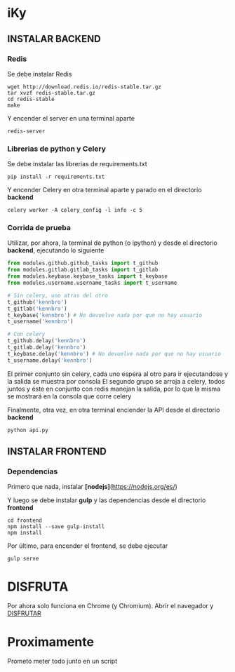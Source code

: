# iKy

## INSTALAR BACKEND

### Redis
Se debe instalar Redis
```shell
wget http://download.redis.io/redis-stable.tar.gz
tar xvzf redis-stable.tar.gz
cd redis-stable
make
```

Y encender el server en una terminal aparte
```shell
redis-server
```

### Librerias de python y Celery
Se debe instalar las librerias de requirements.txt
```shell
pip install -r requirements.txt
```

Y encender Celery en otra terminal aparte y parado en el directorio **backend**
```shell
celery worker -A celery_config -l info -c 5
```

### Corrida de prueba
Utilizar, por ahora, la terminal de python (o ipython) y desde el directorio **backend**, ejecutando lo siguiente

```python
from modules.github.github_tasks import t_github
from modules.gitlab.gitlab_tasks import t_gitlab
from modules.keybase.keybase_tasks import t_keybase
from modules.username.username_tasks import t_username

# Sin celery, uno atras del otro
t_github('kennbro')
t_gitlab('kennbro')
t_keybase('kennbro') # No devuelve nada por que no hay usuario
t_username('kennbro')

# Con celery
t_github.delay('kennbro')
t_gitlab.delay('kennbro')
t_keybase.delay('kennbro') # No devuelve nada por que no hay usuario
t_username.delay('kennbro')
```

El primer conjunto sin celery, cada uno espera al otro para ir ejecutandose y la salida se muestra por consola
El segundo grupo se arroja a celery, todos juntos y éste en conjunto con redis manejan la salida, por lo que la misma se mostrará en la consola que corre celery


Finalmente, otra vez, en otra terminal enciender la API desde el directorio **backend** 
```shell
python api.py
```

## INSTALAR FRONTEND

### Dependencias
Primero que nada, instalar **[nodejs]**(https://nodejs.org/es/)

Y luego se debe instalar **gulp** y las dependencias desde el directorio **frontend**
```shell
cd frontend
npm install --save gulp-install
npm install
```

Por último, para encender el frontend, se debe ejecutar 
```shell
gulp serve
```

# DISFRUTA
Por ahora solo funciona en Chrome (y Chromium). Abrir el navegador y [DISFRUTAR](http://127.0.0.1:3000)

# Proximamente
Prometo meter todo junto en un script
